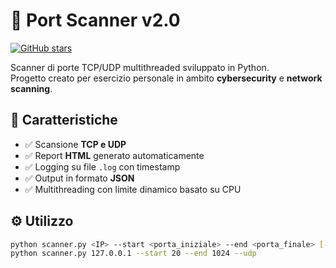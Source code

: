 # 🔎 Port Scanner v2.0
[![GitHub stars](https://img.shields.io/github/stars/torchiachristian/port_scanner?style=social)](https://github.com/torchiachristian/port_scanner/stargazers)

Scanner di porte TCP/UDP multithreaded sviluppato in Python.  
Progetto creato per esercizio personale in ambito **cybersecurity** e **network scanning**.

## 🚀 Caratteristiche
- ✅ Scansione **TCP e UDP**
- ✅ Report **HTML** generato automaticamente
- ✅ Logging su file `.log` con timestamp
- ✅ Output in formato **JSON**
- ✅ Multithreading con limite dinamico basato su CPU

## ⚙️ Utilizzo

```bash
python scanner.py <IP> --start <porta_iniziale> --end <porta_finale> [--udp]
python scanner.py 127.0.0.1 --start 20 --end 1024 --udp

